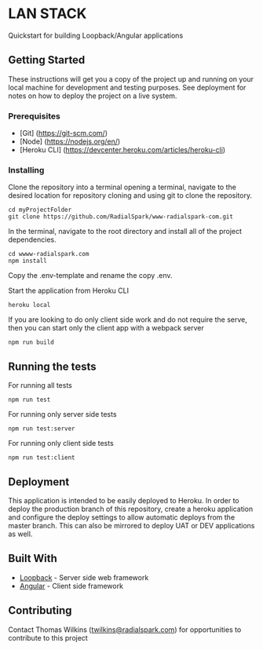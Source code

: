 # LAN STACK
Quickstart for building Loopback/Angular applications

## Getting Started

These instructions will get you a copy of the project up and running on your local machine for development and testing purposes. See deployment for notes on how to deploy the project on a live system.

### Prerequisites

* [Git] (https://git-scm.com/)
* [Node] (https://nodejs.org/en/)
* [Heroku CLI] (https://devcenter.heroku.com/articles/heroku-cli)

### Installing

Clone the repository into a terminal opening a terminal, navigate to the desired location for repository cloning and using git to clone the repository.

```
cd myProjectFolder
git clone https://github.com/RadialSpark/www-radialspark-com.git
```

In the terminal, navigate to the root directory and install all of the project dependencies.

```
cd wwww-radialspark.com
npm install
```

Copy the .env-template and rename the copy .env.

Start the application from Heroku CLI

```
heroku local
```

If you are looking to do only client side work and do not require the serve, then you can start only the client app with a webpack server
```
npm run build
```

## Running the tests

For running all tests

```
npm run test
```

For running only server side tests

```
npm run test:server
```

For running only client side tests

```
npm run test:client
```

## Deployment

This application is intended to be easily deployed to Heroku. In order to deploy the production branch of this repository, create a heroku application and configure the deploy settings to allow automatic deploys from the master branch. This can also be mirrored to deploy UAT or DEV applications as well.

## Built With

* [Loopback](https://loopback.io/) - Server side web framework
* [Angular](https://angular.io/) - Client side framework

## Contributing

Contact Thomas Wilkins (twilkins@radialspark.com) for opportunities to contribute to this project
